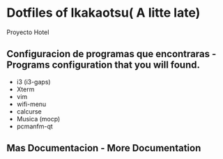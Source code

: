 # Dotfiles of Ikakaotsu( A litte late)

Proyecto Hotel


## Configuracion de programas que encontraras - Programs configuration that you will found.

+ i3 (i3-gaps)
+ Xterm
+ vim
+ wifi-menu
+ calcurse
+ Musica (mocp)
+ pcmanfm-qt

## Mas Documentacion - More Documentation

 
